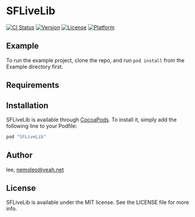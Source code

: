 # SFLiveLib

[![CI Status](http://img.shields.io/travis/lee/SFLiveLib.svg?style=flat)](https://travis-ci.org/lee/SFLiveLib)
[![Version](https://img.shields.io/cocoapods/v/SFLiveLib.svg?style=flat)](http://cocoapods.org/pods/SFLiveLib)
[![License](https://img.shields.io/cocoapods/l/SFLiveLib.svg?style=flat)](http://cocoapods.org/pods/SFLiveLib)
[![Platform](https://img.shields.io/cocoapods/p/SFLiveLib.svg?style=flat)](http://cocoapods.org/pods/SFLiveLib)

## Example

To run the example project, clone the repo, and run `pod install` from the Example directory first.

## Requirements

## Installation

SFLiveLib is available through [CocoaPods](http://cocoapods.org). To install
it, simply add the following line to your Podfile:

```ruby
pod "SFLiveLib"
```

## Author

lee, nemoleo@yeah.net

## License

SFLiveLib is available under the MIT license. See the LICENSE file for more info.
